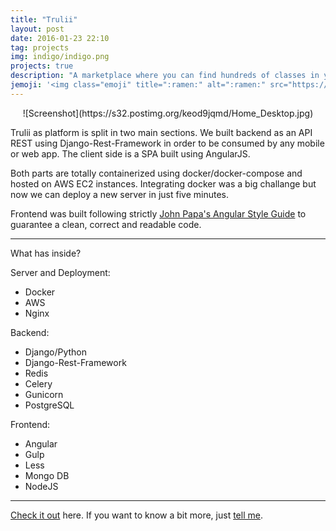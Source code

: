 ```yaml
---
title: "Trulii"
layout: post
date: 2016-01-23 22:10
tag: projects
img: indigo/indigo.png
projects: true
description: "A marketplace where you can find hundreds of classes in your city"
jemoji: '<img class="emoji" title=":ramen:" alt=":ramen:" src="https://assets.github.com/images/icons/emoji/unicode/1f35c.png" height="20" width="20" align="absmiddle">'
---
```


<center>
![Screenshot](https://s32.postimg.org/keod9jqmd/Home_Desktop.jpg)    
</center>

Trulii as platform is split in two main sections. We built backend as an API REST using Django-Rest-Framework in order to be consumed by any mobile or web app. The client side is a SPA built using AngularJS. 

Both parts are totally containerized using docker/docker-compose and hosted on AWS EC2 instances. Integrating docker was a big challange but now we can deploy a new server in just five minutes.

Frontend was built following strictly [John Papa's Angular Style Guide](https://github.com/johnpapa/angular-styleguide) to guarantee a clean, correct and readable code. 


---

What has inside?

Server and Deployment:

- Docker
- AWS
- Nginx

Backend:

- Django/Python
- Django-Rest-Framework
- Redis
- Celery
- Gunicorn
- PostgreSQL

Frontend:

- Angular
- Gulp
- Less
- Mongo DB
- NodeJS

---

[Check it out](trulii.com) here.
If you want to know a bit more, just [tell me](mailto:levinoelvm@gmail.com).